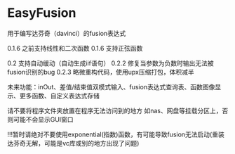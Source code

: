 # EasyFusion
用于编写达芬奇（davinci）的fusion表达式

0.1.6 之前支持线性和二次函数
0.1.6 支持正弦函数

0.2 支持自动缓动（自动生成iif语句）
0.2.2 修复当参数为负数时输出无法被fusion识别的bug
0.2.3 略微重构代码，使用upx压缩打包，体积减半

未来功能：inOut、差值/结束值双模式输入、fusion表达式查询表、函数图像显示、更多函数、自定义表达式存储

请不要将程序文件夹放置在程序无法访问到的地方
如nas、网盘等挂载分区上，否则可能不会显示GUI窗口

!!!暂时请绝对不要使用exponential(指数)函数，有可能导致fusion无法启动(重装达芬奇无解，可能是vc库或别的地方出现了问题)
